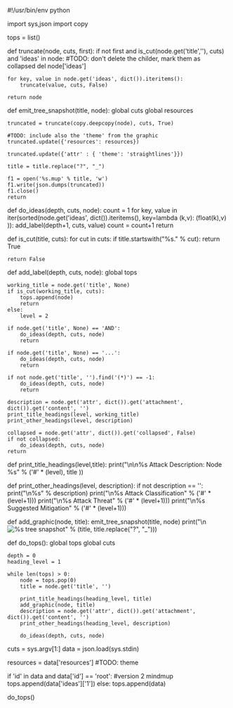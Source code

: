 #!/usr/bin/env python

import sys,json
import copy

tops = list()

def truncate(node, cuts, first):
	if not first and is_cut(node.get('title',''), cuts) and 'ideas' in node:
		#TODO: don't delete the childer, mark them as collapsed
		del node['ideas']

	for key, value in node.get('ideas', dict()).iteritems():
		truncate(value, cuts, False)

	return node

def emit_tree_snapshot(title, node):
	global cuts
	global resources

	truncated = truncate(copy.deepcopy(node), cuts, True)

	#TODO: include also the 'theme' from the graphic
	truncated.update({'resources': resources})

	truncated.update({'attr' : { 'theme': 'straightlines'}})

	title = title.replace("?", "_")

	f1 = open('%s.mup' % title, 'w')
	f1.write(json.dumps(truncated))
	f1.close()
	return

def do_ideas(depth, cuts, node):
	count = 1
	for key, value in iter(sorted(node.get('ideas', dict()).iteritems(), key=lambda (k,v): (float(k),v) )):
		add_label(depth+1, cuts, value)
		count = count+1
	return

def is_cut(title, cuts):
	for cut in cuts:
		if title.startswith("%s." % cut):
			return True
	
	return False

def add_label(depth, cuts, node):
	global tops

	working_title = node.get('title', None)
	if is_cut(working_title, cuts):
		tops.append(node)
		return
	else:
		level = 2

	if node.get('title', None) == 'AND':
		do_ideas(depth, cuts, node)
		return

	if node.get('title', None) == '...':
		do_ideas(depth, cuts, node)
		return

	if not node.get('title', '').find('(*)') == -1:
		do_ideas(depth, cuts, node)
		return

	description = node.get('attr', dict()).get('attachment', dict()).get('content', '')
	print_title_headings(level, working_title)
	print_other_headings(level, description)

	collapsed = node.get('attr', dict()).get('collapsed', False)
	if not collapsed:
		do_ideas(depth, cuts, node)
	return

def print_title_headings(level,title):
	print("\n\n%s Attack Description: Node %s" % ('#' * (level), title ))

def print_other_headings(level, description):
	if not description == '':
		print("\n%s" % description)
	print("\n%s Attack Classification" % ('#' * (level+1)))
	print("\n%s Attack Threat" % ('#' * (level+1)))
	print("\n%s Suggested Mitigation" % ('#' * (level+1)))

def add_graphic(node, title):
	emit_tree_snapshot(title, node)
	print("\n![%s tree snapshot](%s.png)" % (title, title.replace("?", "_")))

def do_tops():
	global tops
	global cuts

	depth = 0
	heading_level = 1

	while len(tops) > 0:
		node = tops.pop(0)
		title = node.get('title', '')

		print_title_headings(heading_level, title)
		add_graphic(node, title)
		description = node.get('attr', dict()).get('attachment', dict()).get('content', '')
		print_other_headings(heading_level, description)

		do_ideas(depth, cuts, node)


cuts = sys.argv[1:]
data = json.load(sys.stdin)

resources = data['resources']
#TODO: theme

if 'id' in data and data['id'] == 'root':
	#version 2 mindmup
	tops.append(data['ideas']['1'])
else:
	tops.append(data)

do_tops()
